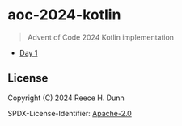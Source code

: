 # aoc-2024-kotlin
> Advent of Code 2024 Kotlin implementation

- [Day 1](src/main/kotlin/io/github/rhdunn/aoc/y2024/Day01.kt)

## License
Copyright (C) 2024 Reece H. Dunn

SPDX-License-Identifier: [Apache-2.0](LICENSE)
